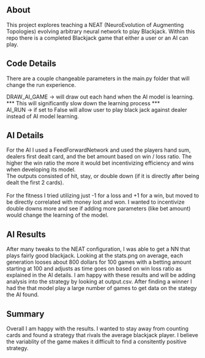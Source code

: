 ## About ##
This project explores teaching a NEAT (NeuroEvolution of Augmenting Topologies) evolving arbitrary neural network to play Blackjack. Within this repo there is a completed Blackjack game that either a user or an AI can play.

## Code Details ##
There are a couple changeable parameters in the main.py folder that will change the run experience.

DRAW_AI_GAME -> will draw out each hand when the AI model is learning. *** This will significantly slow down the learning process ***
<br>AI_RUN -> if set to False will allow user to play black jack against dealer instead of AI model learning.

## AI Details ##
For the AI I used a FeedForwardNetwork and used the players hand sum, dealers first dealt card, and the bet amount based on win / loss ratio. The higher the win ratio the more it would bet incentivizing efficiency and wins when developing its model. 
<br>The outputs consisted of hit, stay, or double down (if it is directly after being dealt the first 2 cards).
<br>
<br>For the fitness I tried utilizing just -1 for a loss and +1 for a win, but moved to be directly correlated with money lost and won. I wanted to incentivize double downs more and see if adding more parameters (like bet amount) would change the learning of the model.

## AI Results ##
After many tweaks to the NEAT configuration, I was able to get a NN that plays fairly good blackjack. Looking at the stats.png on average, each generation looses about 800 dollars for 100 games with a betting amount starting at 100 and adjusts as time goes on based on win loss ratio as explained in the AI details. I am happy with these results and will be adding analysis into the strategy by looking at output.csv. After finding a winner I had the that model play a large number of games to get data on the stategy the AI found.

## Summary ##
Overall I am happy with the results. I wanted to stay away from counting cards and found a strategy that rivals the average blackjack player. I believe the variablity of the game makes it difficult to find a consitently positive strategy.

